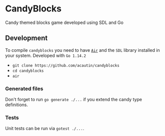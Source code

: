 # CandyBlocks

Candy themed blocks game developed using SDL and Go

## Development

To compile `candyblocks` you need to have [`Air`](https://github.com/cosmtrek/air) and the `SDL` library installed in your system. Developed with `Go 1.14.2`

*   `git clone https://github.com/acautin/candyblocks`
*   `cd candyblocks`
*   `air`

### Generated files

Don't forget to run `go generate ./...` if you extend the candy type definitions.

### Tests

Unit tests can be run via `gotest ./...`.
